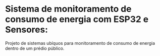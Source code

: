 # Sistema de monitoramento de consumo de energia com ESP32 e Sensores:
Projeto de sistemas ubíquos para monitoramento de consumo de energia dentro de um prédio público.
